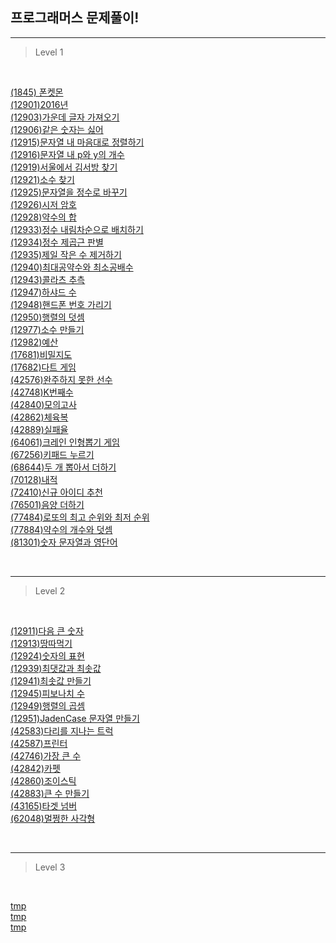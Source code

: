 ## 프로그래머스 문제풀이!

---

> Level 1

<br>

[(1845) 폰켓몬](./src/1845.js)  
[(12901)2016년](./src/12901.js)  
[(12903)가운데 글자 가져오기](./src/12903.js)  
[(12906)같은 숫자는 싫어](./src/12906.js)  
[(12915)문자열 내 마음대로 정렬하기](./src/12915.js)  
[(12916)문자열 내 p와 y의 개수](./src/12916.js)  
[(12919)서울에서 김서방 찾기](./src/12919.js)  
[(12921)소수 찾기](./src/12921.js)  
[(12925)문자열을 정수로 바꾸기](./src/12925.js)  
[(12926)시저 암호](./src/12926.js)  
[(12928)약수의 합](./src/12928.js)  
[(12933)정수 내림차순으로 배치하기](./src/12933.js)  
[(12934)정수 제곱근 판별](./src/12934.js)  
[(12935)제일 작은 수 제거하기](./src/12935.js)  
[(12940)최대공약수와 최소공배수](./src/12940.js)  
[(12943)콜라츠 추측](./src/12943.js)  
[(12947)하샤드 수](./src/12947.js)  
[(12948)핸드폰 번호 가리기](./src/12948.js)  
[(12950)행렬의 덧셈](./src/12950.js)  
[(12977)소수 만들기](./src/12977.js)  
[(12982)예산](./src/12982.js)  
[(17681)비밀지도](./src/17681.js)  
[(17682)다트 게임](./src/17682.js)  
[(42576)완주하지 못한 선수](./src/42576.js)  
[(42748)K번째수](./src/42748.js)  
[(42840)모의고사](./src/42840.js)  
[(42862)체육복](./src/42862.js)  
[(42889)실패율](./src/42889.js)  
[(64061)크레인 인형뽑기 게임](./src/64061.js)  
[(67256)키패드 누르기](./src/67256.js)  
[(68644)두 개 뽑아서 더하기](./src/68644.js)  
[(70128)내적](./src/70128.js)  
[(72410)신규 아이디 추천](./src/72410.js)  
[(76501)음양 더하기](./src/76501.js)  
[(77484)로또의 최고 순위와 최저 순위](./src/77484.js)  
[(77884)약수의 개수와 덧셈](./src/77884.js)  
[(81301)숫자 문자열과 영단어](./src/81301.js)

<br>

---

> Level 2

<br>

[(12911)다음 큰 숫자](./src/12911.js)  
[(12913)땅따먹기](./src/12913.js)  
[(12924)숫자의 표현](./src/12924.js)  
[(12939)최댓값과 최솟값](./src/12939.js)  
[(12941)최솟값 만들기](./src/12941.js)  
[(12945)피보나치 수](./src/12945.js)  
[(12949)행렬의 곱셈](./src/12949.js)  
[(12951)JadenCase 문자열 만들기](./src/12951.js)  
[(42583)다리를 지나는 트럭](./src/42583.js)  
[(42587)프린터](./src/42587.js)  
[(42746)가장 큰 수](./src/42746.js)  
[(42842)카펫](./src/42842.js)  
[(42860)조이스틱](./src/42860.js)  
[(42883)큰 수 만들기](./src/42883.js)  
[(43165)타겟 넘버](./src/43165.js)  
[(62048)멀쩡한 사각형](./src/62048.js)

<br>

---

> Level 3

<br>

[tmp]()  
[tmp]()  
[tmp]()

<br>
